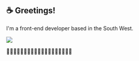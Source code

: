 ## ☕️ Greetings!

I'm a front-end developer based in the South West.

[![](https://img.shields.io/badge/-EmilyWhite-212121?style=flat-square&logo=linkedin&logoColor=2180cf)](https://www.linkedin.com/in/emilydwhite/)

🦑🦑🦑🦑🦑🦑🦑🦑🦑🦑🦑🦑🦑🦑🦑🦑🦑🦑🦑



